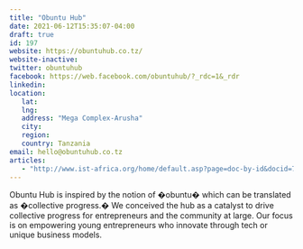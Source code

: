 ```yaml
---
title: "Obuntu Hub"
date: 2021-06-12T15:35:07-04:00
draft: true
id: 197
website: https://obuntuhub.co.tz/
website-inactive: 
twitter: obuntuhub
facebook: https://web.facebook.com/obuntuhub/?_rdc=1&_rdr
linkedin: 
location: 
   lat: 
   lng: 
   address: "Mega Complex-Arusha"
   city: 
   region: 
   country: Tanzania
email: hello@obuntuhub.co.tz
articles:
   - "http://www.ist-africa.org/home/default.asp?page=doc-by-id&docid=7009"
---
```

Obuntu Hub is inspired by the notion of �obuntu� which can be translated as �collective progress.� We conceived the hub as a catalyst to drive collective progress for entrepreneurs and the community at large. Our focus is on empowering young entrepreneurs who innovate through tech or unique business models. 

